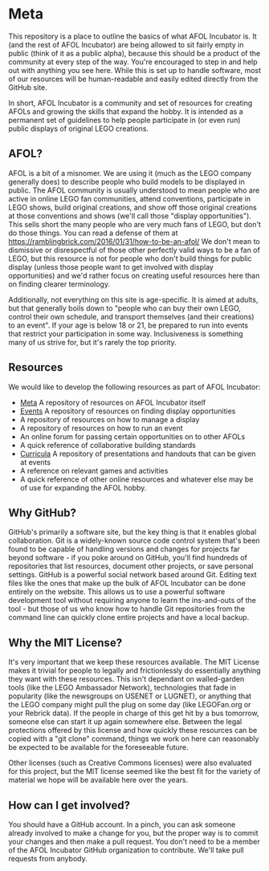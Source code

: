 # Meta

This repository is a place to outline the basics of what AFOL Incubator is. It (and the rest of AFOL Incubator) are being allowed to sit fairly empty in public (think of it as a public alpha), because this should be a product of the community at every step of the way. You're encouraged to step in and help out with anything you see here. While this is set up to handle software, most of our resources will be human-readable and easily edited directly from the GitHub site.

In short, AFOL Incubator is a community and set of resources for creating AFOLs and growing the skills that expand the hobby. It is intended as a permanent set of guidelines to help people participate in (or even run) public displays of original LEGO creations.

## AFOL?
AFOL is a bit of a misnomer. We are using it (much as the LEGO company generally does) to describe people who build models to be displayed in public. The AFOL community is usually understood to mean people who are active in online LEGO fan communities, attend conventions, participate in LEGO shows, build original creations, and show off those original creations at those conventions and shows (we'll call those "display opportunities"). This sells short the many people who are very much fans of LEGO, but don't do those things. You can read a defense of them at https://ramblingbrick.com/2016/01/31/how-to-be-an-afol/ We don't mean to dismissive or disrespectful of those other perfectly valid ways to be a fan of LEGO, but this resource is not for people who don't build things for public display (unless those people want to get involved with display opportunities) and we'd rather focus on creating useful resources here than on finding clearer terminology.

Additionally, not everything on this site is age-specific. It is aimed at adults, but that generally boils down to "people who can buy their own LEGO, control their own schedule, and transport themselves (and their creations) to an event". If your age is below 18 or 21, be prepared to run into events that restrict your participation in some way. Inclusiveness is something many of us strive for, but it's rarely the top priority.

## Resources
We would like to develop the following resources as part of AFOL Incubator:
- [Meta](https://github.com/AFOL-Incubator/Meta) A repository of resources on AFOL Incubator itself
- [Events](https://github.com/AFOL-Incubator/Events) A repository of resources on finding display opportunities
- A repository of resources on how to manage a display
- A repository of resources on how to run an event
- An online forum for passing certain opportunities on to other AFOLs
- A quick reference of collaborative building standards
- [Curricula](https://github.com/AFOL-Incubator/Curricula) A repository of presentations and handouts that can be given at events
- A reference on relevant games and activities
- A quick reference of other online resources
and whatever else may be of use for expanding the AFOL hobby.

## Why GitHub?
GitHub's primarily a software site, but the key thing is that it enables global collaboration. Git is a widely-known source code control system that's been found to be capable of handling versions and changes for projects far beyond software - if you poke around on GitHub, you'll find hundreds of repositories that list resources, document other projects, or save personal settings. GitHub is a powerful social network based around Git. Editing text files like the ones that make up the bulk of AFOL Incubator can be done entirely on the website. This allows us to use a powerful software development tool without requiring anyone to learn the ins-and-outs of the tool - but those of us who know how to handle Git repositories from the command line can quickly clone entire projects and have a local backup.

## Why the MIT License?
It's very important that we keep these resources available. The MIT License makes it trivial for people to legally and frictionlessly do essentially anything they want with these resources. This isn't dependant on walled-garden tools (like the LEGO Ambassador Network), technologies that fade in popularity (like the newsgroups on USENET or LUGNET), or anything that the LEGO company might pull the plug on some day (like LEGOFan.org or your Rebrick data). If the people in charge of this get hit by a bus tomorrow, someone else can start it up again somewhere else. Between the legal protections offered by this license and how quickly these resources can be copied with a "git clone" command, things we work on here can reasonably be expected to be available for the foreseeable future.

Other licenses (such as Creative Commons licenses) were also evaluated for this project, but the MIT license seemed like the best fit for the variety of material we hope will be available here over the years.

## How can I get involved?
You should have a GitHub account. In a pinch, you can ask someone already involved to make a change for you, but the proper way is to commit your changes and then make a pull request. You don't need to be a member of the AFOL Incubator GitHub organization to contribute. We'll take pull requests from anybody.
